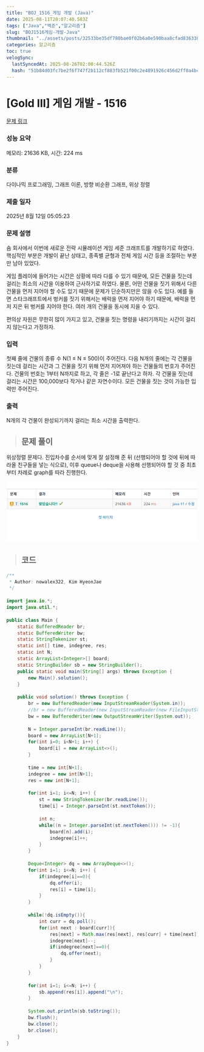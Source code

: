 ```yaml
---
title: "BOJ_1516_게임 개발 (Java)"
date: 2025-08-11T20:07:40.583Z
tags: ["Java","백준","알고리즘"]
slug: "BOJ1516게임-개발-Java"
thumbnail: "../assets/posts/32533be35df780bae0f02b6a0e590baa8cfad836338c3ff0848300199104e2c8.png"
categories: 알고리즘
toc: true
velogSync:
  lastSyncedAt: 2025-08-26T02:00:44.526Z
  hash: "51b84d03fc7be2f6f747f2b112cf883fb521f00c2e4891926c456d2ff0a4bc0f"
---
```


# [Gold III] 게임 개발 - 1516 

[문제 링크](https://www.acmicpc.net/problem/1516) 

### 성능 요약

메모리: 21636 KB, 시간: 224 ms

### 분류

다이나믹 프로그래밍, 그래프 이론, 방향 비순환 그래프, 위상 정렬

### 제출 일자

2025년 8월 12일 05:05:23

### 문제 설명

<p>숌 회사에서 이번에 새로운 전략 시뮬레이션 게임 세준 크래프트를 개발하기로 하였다. 핵심적인 부분은 개발이 끝난 상태고, 종족별 균형과 전체 게임 시간 등을 조절하는 부분만 남아 있었다.</p>

<p>게임 플레이에 들어가는 시간은 상황에 따라 다를 수 있기 때문에, 모든 건물을 짓는데 걸리는 최소의 시간을 이용하여 근사하기로 하였다. 물론, 어떤 건물을 짓기 위해서 다른 건물을 먼저 지어야 할 수도 있기 때문에 문제가 단순하지만은 않을 수도 있다. 예를 들면 스타크래프트에서 벙커를 짓기 위해서는 배럭을 먼저 지어야 하기 때문에, 배럭을 먼저 지은 뒤 벙커를 지어야 한다. 여러 개의 건물을 동시에 지을 수 있다.</p>

<p>편의상 자원은 무한히 많이 가지고 있고, 건물을 짓는 명령을 내리기까지는 시간이 걸리지 않는다고 가정하자.</p>

### 입력 

 <p>첫째 줄에 건물의 종류 수 N(1 ≤ N ≤ 500)이 주어진다. 다음 N개의 줄에는 각 건물을 짓는데 걸리는 시간과 그 건물을 짓기 위해 먼저 지어져야 하는 건물들의 번호가 주어진다. 건물의 번호는 1부터 N까지로 하고, 각 줄은 -1로 끝난다고 하자. 각 건물을 짓는데 걸리는 시간은 100,000보다 작거나 같은 자연수이다. 모든 건물을 짓는 것이 가능한 입력만 주어진다.</p>

### 출력 

 <p>N개의 각 건물이 완성되기까지 걸리는 최소 시간을 출력한다.</p>


> ## 문제 풀이

위상정렬 문제다. 진입차수를 순서에 맞게 잘 설정해 준 뒤 (선행되어야 할 것에 뒤에 따라올 친구들을 넣는 식으로), 이후 queue나 deque을 사용해 선행되어야 할 것 중 최초부터 차례로 graph를 따라 진행한다.

![](/assets/posts/32533be35df780bae0f02b6a0e590baa8cfad836338c3ff0848300199104e2c8.png)

> ## 코드

```java
/**
 * Author: nowalex322, Kim HyeonJae
 */

import java.io.*;
import java.util.*;

public class Main {
    static BufferedReader br;
    static BufferedWriter bw;
    static StringTokenizer st;
	static int[] time, indegree, res;
	static int N;
	static ArrayList<Integer>[] board;
	static StringBuilder sb = new StringBuilder();
    public static void main(String[] args) throws Exception {
        new Main().solution();
    }

    public void solution() throws Exception {
        br = new BufferedReader(new InputStreamReader(System.in));
        //br = new BufferedReader(new InputStreamReader(new FileInputStream("src/main/java/BOJ_1516_게임개발/input.txt")));
        bw = new BufferedWriter(new OutputStreamWriter(System.out));

		N = Integer.parseInt(br.readLine());
		board = new ArrayList[N+1];
		for(int i=0; i<N+1; i++) {
			board[i] = new ArrayList<>();
		}

		time = new int[N+1];
		indegree = new int[N+1];
		res = new int[N+1];

		for(int i=1; i<=N; i++) {
			st = new StringTokenizer(br.readLine());
			time[i] = Integer.parseInt(st.nextToken());

			int n;
			while((n = Integer.parseInt(st.nextToken())) != -1){
				board[n].add(i);
				indegree[i]++;
			}
		}

		Deque<Integer> dq = new ArrayDeque<>();
		for(int i=1; i<=N; i++) {
			if(indegree[i]==0){
				dq.offer(i);
				res[i] = time[i];
			}
		}

		while(!dq.isEmpty()){
			int curr = dq.poll();
			for(int next : board[curr]){
				res[next] = Math.max(res[next], res[curr] + time[next]);
				indegree[next]--;
				if(indegree[next]==0){
					dq.offer(next);
				}
			}
		}

		for(int i=1; i<=N; i++) {
			sb.append(res[i]).append("\n");
		}

		System.out.println(sb.toString());
        bw.flush();
        bw.close();
        br.close();
    }
}
```